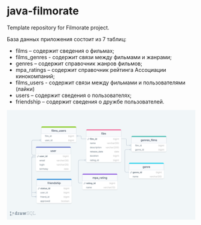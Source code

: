 # java-filmorate
Template repository for Filmorate project.

База данных приложения состоит из 7 таблиц:

+ films – содержит сведения о фильмах;
+ films_genres - содержит связи между фильмами и жанрами;
+ genres – содержит справочник жанров фильмов;
+ mpa_ratings – содержит справочник рейтинга Ассоциации кинокомпаний;
+ films_users - содержит связи между фильмами и пользователями (лайки)
+ users – содержит сведения о пользователях;
+ friendship – содержит сведения о дружбе пользователей.

<img src="db/scheme.png" alt="Схема базы данных приложения">

